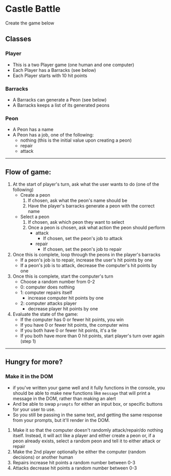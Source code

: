 # Castle Battle 

Create the game below 

## Classes

### Player

- This is a two Player game (one human and one computer)
- Each Player has a Barracks (see below)
- Each Player starts with 10 hit points

### Barracks

- A Barracks can generate a Peon (see below)
- A Barracks keeps a list of its generated peons

### Peon

- A Peon has a name
- A Peon has a job, one of the following:
    - nothing (this is the initial value upon creating a peon)
    - repair
    - attack

---

## Flow of game:

1. At the start of player's turn, ask what the user wants to do (one of the following)
    - Create a peon
        1. If chosen, ask what the peon's name should be
        1. Have the player's barracks generate a peon with the correct name
    - Select a peon
        1. If chosen, ask which peon they want to select
        1. Once a peon is chosen, ask what action the peon should perform
            - attack
                - If chosen, set the peon's job to attack
            - repair
                - If chosen, set the peon's job to repair
1. Once this is complete, loop through the peons in the player's barracks
    - If a peon's job is to repair, increase the user's hit points by one
    - If a peon's job is to attack, decrease the computer's hit points by one
1. Once this is complete, start the computer's turn
    - Choose a random number from 0-2
    - 0: computer does nothing
    - 1: computer repairs itself
        - increase computer hit points by one
    - 2: computer attacks player
        - decrease player hit points by one
1. Evaluate the state of the game:
    - If the computer has 0 or fewer hit points, you win
    - If you have 0 or fewer hit points, the computer wins
    - If you both have 0 or fewer hit points, it's a tie
    - If you both have more than 0 hit points, start player's turn over again (step 1)

---

## Hungry for more?

### Make it in the DOM
- if you've written your game well and it fully functions in the console, you should be able to make new functions like `message` that will print a message in the DOM, rather than making an alert
- And be able to swap `prompts` for either an input box, or specific buttons for your user to use.
- So you still be passing in the same text, and getting the same response from your prompts, but it'll render in the DOM.


1. Make it so that the computer doesn't randomly attack/repair/do nothing itself.  Instead, it will act like a player and either create a peon or, if a peon already exists, select a random peon and tell it to either attack or repair
1. Make the 2nd player optionally be either the computer (random decisions) or another human
1. Repairs increase hit points a random number between 0-3
1. Attacks decrease hit points a random number between 0-3